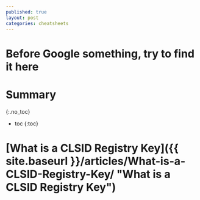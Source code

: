 ```yaml
---
published: true
layout: post
categories: cheatsheets
---
```

# Before Google something, try to find it here

# Summary
{:.no_toc}

* toc
{:toc}


# [What is a CLSID Registry Key]({{ site.baseurl }}/articles/What-is-a-CLSID-Registry-Key/ "What is a CLSID Registry Key")




